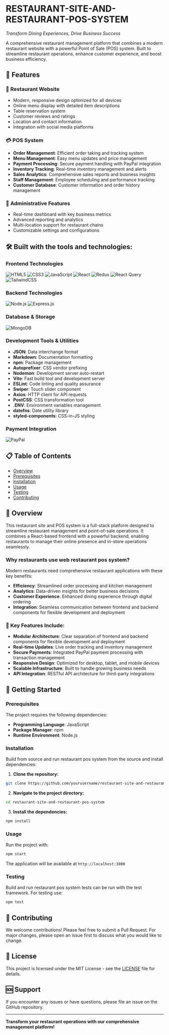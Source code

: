 # RESTAURANT-SITE-AND-RESTAURANT-POS-SYSTEM

*Transform Dining Experiences, Drive Business Success*

A comprehensive restaurant management platform that combines a modern restaurant website with a powerful Point of Sale (POS) system. Built to streamline restaurant operations, enhance customer experience, and boost business efficiency.

## 🚀 Features

### 🏪 **Restaurant Website**
- Modern, responsive design optimized for all devices
- Online menu display with detailed item descriptions
- Table reservation system
- Customer reviews and ratings
- Location and contact information
- Integration with social media platforms

### 💳 **POS System**
- **Order Management**: Efficient order taking and tracking system
- **Menu Management**: Easy menu updates and price management  
- **Payment Processing**: Secure payment handling with PayPal integration
- **Inventory Tracking**: Real-time inventory management and alerts
- **Sales Analytics**: Comprehensive sales reports and business insights
- **Staff Management**: Employee scheduling and performance tracking
- **Customer Database**: Customer information and order history management

### 🔧 **Administrative Features**
- Real-time dashboard with key business metrics
- Advanced reporting and analytics
- Multi-location support for restaurant chains
- Customizable settings and configurations

## 🛠️ Built with the tools and technologies:

### **Frontend Technologies**
![HTML5](https://img.shields.io/badge/HTML5-E34F26?style=for-the-badge&logo=html5&logoColor=white)
![CSS3](https://img.shields.io/badge/CSS3-1572B6?style=for-the-badge&logo=css3&logoColor=white)
![JavaScript](https://img.shields.io/badge/JavaScript-F7DF1E?style=for-the-badge&logo=javascript&logoColor=black)
![React](https://img.shields.io/badge/React-20232A?style=for-the-badge&logo=react&logoColor=61DAFB)
![Redux](https://img.shields.io/badge/Redux-593D88?style=for-the-badge&logo=redux&logoColor=white)
![React Query](https://img.shields.io/badge/React_Query-FF4154?style=for-the-badge&logo=react-query&logoColor=white)
![TailwindCSS](https://img.shields.io/badge/Tailwind_CSS-38B2AC?style=for-the-badge&logo=tailwind-css&logoColor=white)

### **Backend Technologies**
![Node.js](https://img.shields.io/badge/Node.js-43853D?style=for-the-badge&logo=node.js&logoColor=white)
![Express.js](https://img.shields.io/badge/Express.js-404D59?style=for-the-badge)

### **Database & Storage**
![MongoDB](https://img.shields.io/badge/MongoDB-4EA94B?style=for-the-badge&logo=mongodb&logoColor=white)

### **Development Tools & Utilities**
- **JSON**: Data interchange format
- **Markdown**: Documentation formatting
- **npm**: Package management
- **Autoprefixer**: CSS vendor prefixing
- **Nodemon**: Development server auto-restart
- **Vite**: Fast build tool and development server
- **ESLint**: Code linting and quality assurance
- **Swiper**: Touch slider component
- **Axios**: HTTP client for API requests
- **PostCSS**: CSS transformation tool
- **.ENV**: Environment variables management
- **datefns**: Date utility library
- **styled-components**: CSS-in-JS styling

### **Payment Integration**
![PayPal](https://img.shields.io/badge/PayPal-00457C?style=for-the-badge&logo=paypal&logoColor=white)

## 📋 Table of Contents

- [Overview](#overview)
- [Prerequisites](#prerequisites)
- [Installation](#installation)
- [Usage](#usage)
- [Testing](#testing)
- [Contributing](#contributing)

## 🎯 Overview

This restaurant site and POS system is a full-stack platform designed to streamline restaurant management and point-of-sale operations. It combines a React-based frontend with a powerful backend, enabling restaurants to manage their online presence and in-store operations seamlessly.

### Why restaurants use web restaurant pos system?

Modern restaurants need comprehensive restaurant applications with these key benefits:
- **Efficiency**: Streamlined order processing and kitchen management
- **Analytics**: Data-driven insights for better business decisions
- **Customer Experience**: Enhanced dining experience through digital ordering
- **Integration**: Seamless communication between frontend and backend components for flexible development and deployment

### 🔑 **Key Features Include:**
- **Modular Architecture**: Clear separation of frontend and backend components for flexible development and deployment
- **Real-time Updates**: Live order tracking and inventory management
- **Secure Payments**: Integrated PayPal payment processing with transaction management
- **Responsive Design**: Optimized for desktop, tablet, and mobile devices
- **Scalable Infrastructure**: Built to handle growing business needs
- **API Integration**: RESTful API architecture for third-party integrations

## 🚦 Getting Started

### Prerequisites

The project requires the following dependencies:

- **Programming Language**: JavaScript
- **Package Manager**: npm
- **Runtime Environment**: Node.js

### Installation

Build from source and run restaurant pos system from the source and install dependencies:

1. **Clone the repository:**
```bash
git clone https://github.com/yourusername/restaurant-site-and-restaurant-pos-system.git
```

2. **Navigate to the project directory:**
```bash
cd restaurant-site-and-restaurant-pos-system
```

3. **Install the dependencies:**
```bash
npm install
```

### Usage

Run the project with:

```bash
npm start
```

The application will be available at `http://localhost:3000`

### Testing

Build and run restaurant pos system tests can be run with the test framework. For testing use:

```bash
npm test
```

## 🤝 Contributing

We welcome contributions! Please feel free to submit a Pull Request. For major changes, please open an issue first to discuss what you would like to change.

## 📄 License

This project is licensed under the MIT License - see the [LICENSE](LICENSE) file for details.

## 🆘 Support

If you encounter any issues or have questions, please file an issue on the GitHub repository.

---

**Transform your restaurant operations with our comprehensive management platform!**
